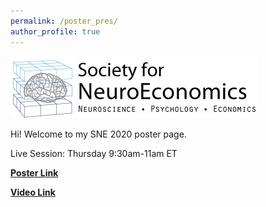 ```yaml
---
permalink: /poster_pres/
author_profile: true
---
```




![SNE2020](/images/SNE-Logo.jpg)   

Hi! Welcome to my SNE 2020 poster page. 

Live Session: Thursday 9:30am-11am ET

[<b>Poster Link</b>](https://carlsonrw.github.io/files/SNE2020.pdf)

[<b>Video Link</b>](https://youtu.be/uHovq29z9ZE)



